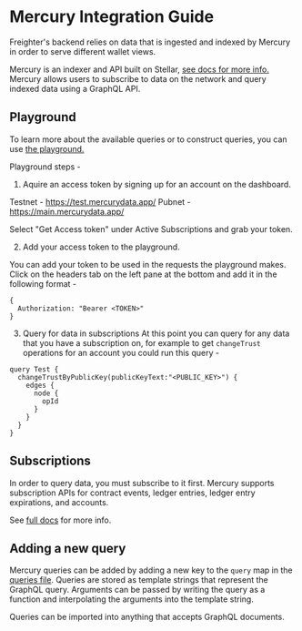 # Mercury Integration Guide

Freighter's backend relies on data that is ingested and indexed by Mercury in order to serve different wallet views.

Mercury is an indexer and API built on Stellar, [see docs for more info.](https://www.mercurydata.app/)
Mercury allows users to subscribe to data on the network and query indexed data using a GraphQL API.

## Playground

To learn more about the available queries or to construct queries, you can use [the playground.](https://api.mercurydata.app:2083/graphiql)

Playground steps -

1. Aquire an access token by signing up for an account on the dashboard.

Testnet - https://test.mercurydata.app/
Pubnet - https://main.mercurydata.app/

Select "Get Access token" under Active Subscriptions and grab your token.

2. Add your access token to the playground.

You can add your token to be used in the requests the playground makes.
Click on the headers tab on the left pane at the bottom and add it in the following format -

```
{
  Authorization: "Bearer <TOKEN>"
}
```

3. Query for data in subscriptions
   At this point you can query for any data that you have a subscription on, for example to get `changeTrust` operations for an account you could run this query -

```
query Test {
  changeTrustByPublicKey(publicKeyText:"<PUBLIC_KEY>") {
    edges {
      node {
        opId
      }
    }
  }
}
```

## Subscriptions

In order to query data, you must subscribe to it first. Mercury supports subscription APIs for contract events, ledger entries, ledger entry expirations, and accounts.

See [full docs](https://docs.mercurydata.app/mercury-classic/subscriptions/api-definition) for more info.

## Adding a new query

Mercury queries can be added by adding a new key to the `query` map in the [queries file](../src/service/mercury/queries.ts).
Queries are stored as template strings that represent the GraphQL query. Arguments can be passed by writing the query as a function and interpolating the arguments into the template string.

Queries can be imported into anything that accepts GraphQL documents.
